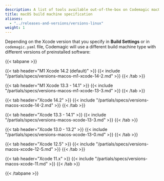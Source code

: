 ```yaml
---
description: A list of tools available out-of-the-box on Codemagic macOS build machines.
title: macOS build machine specification
aliases:
  - "../releases-and-versions/versions-linux"
weight: 1
---
```


Depending on the Xcode version that you specify in **Build Settings** or in `codemagic.yaml` file, Codemagic will use a different build machine type with different versions of preinstalled software:

{{< tabpane >}}

{{< tab header="M1 Xcode 14.2 (default)" >}}
{{< include "/partials/specs/versions-macos-m1-xcode-14-2.md" >}}
{{< /tab >}}

{{< tab header="M1 Xcode 13.3 - 14.1" >}}
{{< include "/partials/specs/versions-macos-m1-xcode-13-3.md" >}}
{{< /tab >}}

{{< tab header="Xcode 14.2" >}}
{{< include "/partials/specs/versions-macos-xcode-14-2.md" >}}
{{< /tab >}}

{{< tab header="Xcode 13.3 - 14.1" >}}
{{< include "/partials/specs/versions-macos-xcode-13-3.md" >}}
{{< /tab >}}

{{< tab header="Xcode 13.0 - 13.2" >}}
{{< include "/partials/specs/versions-macos-xcode-13-0.md" >}}
{{< /tab >}}

{{< tab header="Xcode 12.5" >}}
{{< include "/partials/specs/versions-macos-xcode-12-5.md" >}}
{{< /tab >}}

{{< tab header="Xcode 11.x" >}}
{{< include "/partials/specs/versions-macos-xcode-11.md" >}}
{{< /tab >}}

{{< /tabpane >}}
